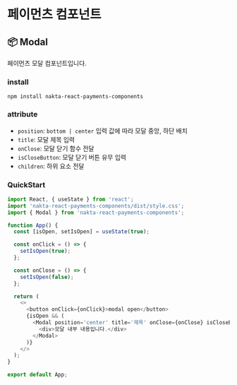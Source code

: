 # 페이먼츠 컴포넌트

## 📦 Modal

페이먼츠 모달 컴포넌트입니다.

### install

```
npm install nakta-react-payments-components
```

### attribute

- `position`: `bottom | center` 입력 값에 따라 모달 중앙, 하단 배치
- `title`: 모달 제목 입력
- `onClose`: 모달 닫기 함수 전달
- `isCloseButton`: 모달 닫기 버튼 유무 입력
- `children`: 하위 요소 전달

### QuickStart

```javascript
import React, { useState } from 'react';
import 'nakta-react-payments-components/dist/style.css';
import { Modal } from 'nakta-react-payments-components';

function App() {
  const [isOpen, setIsOpen] = useState(true);

  const onClick = () => {
    setIsOpen(true);
  };

  const onClose = () => {
    setIsOpen(false);
  };

  return (
    <>
      <button onClick={onClick}>modal open</button>
      {isOpen && (
        <Modal position='center' title='제목' onClose={onClose} isCloseButton={true}>
          <div>모달 내부 내용입니다.</div>
        </Modal>
      )}
    </>
  );
}

export default App;
```
